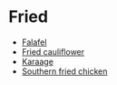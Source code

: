 # Fried

- [Falafel](../recipes/falafel.md)
- [Fried cauliflower](../recipes/fried-cauliflower.md)
- [Karaage](../recipes/karaage.md)
- [Southern fried chicken](../recipes/southern-fried-chicken.md)
